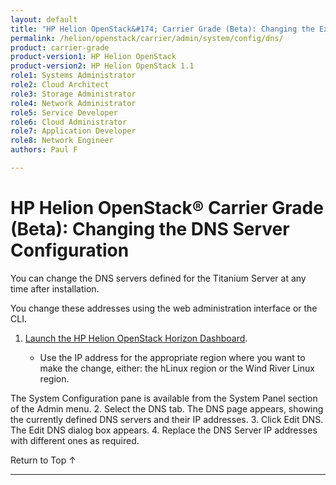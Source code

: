 ```yaml
---
layout: default
title: "HP Helion OpenStack&#174; Carrier Grade (Beta): Changing the External Network IP Configuration"
permalink: /helion/openstack/carrier/admin/system/config/dns/
product: carrier-grade
product-version1: HP Helion OpenStack
product-version2: HP Helion OpenStack 1.1
role1: Systems Administrator 
role2: Cloud Architect 
role3: Storage Administrator 
role4: Network Administrator 
role5: Service Developer 
role6: Cloud Administrator 
role7: Application Developer 
role8: Network Engineer 
authors: Paul F

---
```

<!--UNDER REVISION-->

<script>

function PageRefresh {
onLoad="window.refresh"
}

PageRefresh();

</script>

<!-- <p style="font-size: small;"> <a href="/helion/openstack/carrier/services/imaging/overview/">&#9664; PREV</a> | <a href="/helion/openstack/carrier/services/overview/">&#9650; UP</a> | <a href="/helion/openstack/carrier/services/object/overview/"> NEXT &#9654</a> </p> -->

# HP Helion OpenStack&#174; Carrier Grade (Beta): Changing the DNS Server Configuration #

<!-- modeled after Wind River Admin Guide -->

You can change the DNS servers defined for the Titanium Server at any time after installation.

You change these addresses using the web administration interface or the CLI.

1. [Launch the HP Helion OpenStack Horizon Dashboard](/helion/openstack/carrier/dashboard/login/).

	* Use the IP address for the appropriate region where you want to make the change, either: the hLinux region or the Wind River Linux region.

The System Configuration pane is available from the System Panel section of the Admin menu.
2. Select the DNS tab.
The DNS page appears, showing the currently defined DNS servers and their IP addresses.
3. Click Edit DNS.
The Edit DNS dialog box appears.
4. Replace the DNS Server IP addresses with different ones as required.

 <a href="#top" style="padding:14px 0px 14px 0px; text-decoration: none;"> Return to Top &#8593; </a>

----
